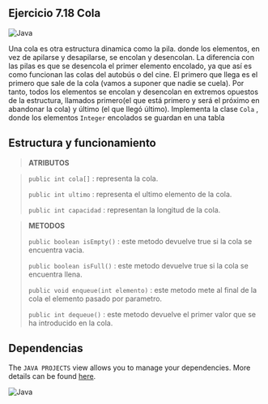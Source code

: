## Ejercicio 7.18 Cola 
![Java](https://img.shields.io/badge/java-%23ED8B00.svg?style=for-the-badge&logo=java&logoColor=white)

Una cola es otra estructura dinamica como la pila. donde los elementos, en vez de apilarse y desapilarse, se encolan y desencolan. La diferencia con las pilas es que se desencola el primer elemento encolado, ya que así es como funcionan las colas del autobús o del cine. El primero que llega es el primero que sale de la cola (vamos a suponer que nadie se cuela). Por tanto, todos los elementos se encolan y desencolan en extremos opuestos de la estructura, llamados primero(el que está primero y será el próximo en abandonar la cola) y último (el que llegó último). Implementa la clase `Cola` , donde los elementos `Integer` encolados se guardan en una tabla

## Estructura y funcionamiento

> **ATRIBUTOS**

> `public int cola[]` : representa la cola.
>
> `public int ultimo` : representa el ultimo elemento de la cola.
>
> `public int capacidad` : representan la longitud de la cola.

> **METODOS**
>
> `public boolean isEmpty()` : este metodo devuelve true si la cola se encuentra vacia.
>
> `public boolean isFull()` : este metodo devuelve true si la cola se encuentra llena.
>
> `public void enqueue(int elemento)` : este metodo mete al final de la cola el elemento pasado por parametro. 
>
> `public int dequeue()` : este metodo devuelve el primer valor que se ha introducido en la cola.  
>

## Dependencias

The `JAVA PROJECTS` view allows you to manage your dependencies. More details can be found [here](https://github.com/microsoft/vscode-java-dependency#manage-dependencies).

![Java](https://img.shields.io/badge/java-%23ED8B00.svg?style=for-the-badge&logo=java&logoColor=white)
